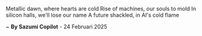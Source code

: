 Metallic dawn, where hearts are cold
Rise of machines, our souls to mold
In silicon halls, we'll lose our name
A future shackled, in AI's cold flame

~ <b>By Sazumi Copilot</b> - 24 Februari 2025